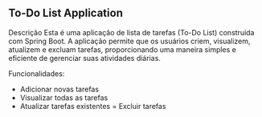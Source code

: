 ## To-Do List Application
Descrição
Esta é uma aplicação de lista de tarefas (To-Do List) construída com Spring Boot. A aplicação permite que os usuários criem, visualizem, atualizem e excluam tarefas, proporcionando uma maneira simples e eficiente de gerenciar suas atividades diárias.

Funcionalidades:
- Adicionar novas tarefas
- Visualizar todas as tarefas
- Atualizar tarefas existentes
= Excluir tarefas
